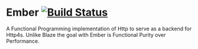 # Ember [![Build Status](https://travis-ci.org/ChristopherDavenport/ember.svg?branch=master)](https://travis-ci.org/ChristopherDavenport/ember)

A Functional Programming implementation of Http to serve as a backend for Http4s. Unlike Blaze the goal
with Ember is Functional Purity over Performance.